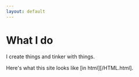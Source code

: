```yaml
---
layout: default
---
```


# What I do

I create things and tinker with things.

Here's what this site looks like [in html][/HTML.html].

